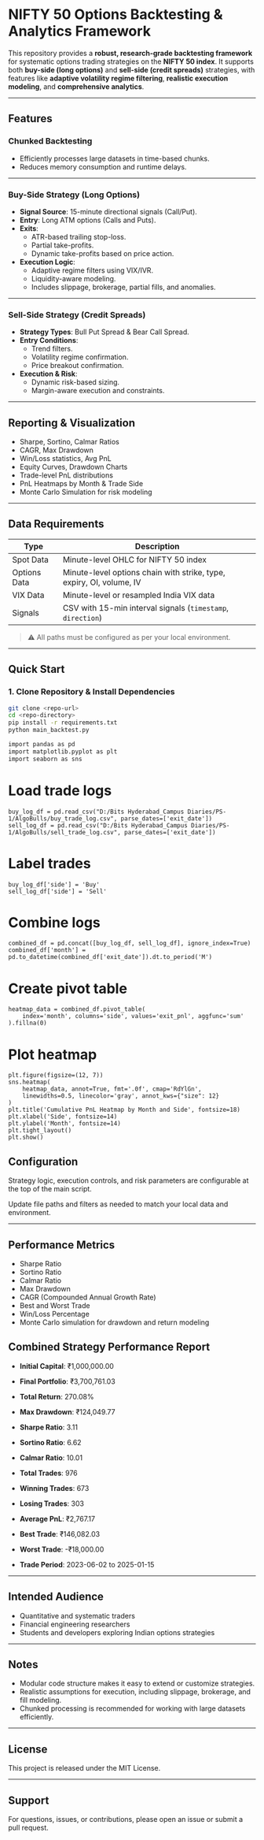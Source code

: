 # NIFTY 50 Options Backtesting & Analytics Framework

This repository provides a **robust, research-grade backtesting framework** for systematic options trading strategies on the **NIFTY 50 index**. It supports both **buy-side (long options)** and **sell-side (credit spreads)** strategies, with features like **adaptive volatility regime filtering**, **realistic execution modeling**, and **comprehensive analytics**.

---

## Features

### Chunked Backtesting
- Efficiently processes large datasets in time-based chunks.
- Reduces memory consumption and runtime delays.

---

### Buy-Side Strategy (Long Options)
- **Signal Source**: 15-minute directional signals (Call/Put).
- **Entry**: Long ATM options (Calls and Puts).
- **Exits**:
  - ATR-based trailing stop-loss.
  - Partial take-profits.
  - Dynamic take-profits based on price action.
- **Execution Logic**:
  - Adaptive regime filters using VIX/IVR.
  - Liquidity-aware modeling.
  - Includes slippage, brokerage, partial fills, and anomalies.

---

### Sell-Side Strategy (Credit Spreads)
- **Strategy Types**: Bull Put Spread & Bear Call Spread.
- **Entry Conditions**:
  - Trend filters.
  - Volatility regime confirmation.
  - Price breakout confirmation.
- **Execution & Risk**:
  - Dynamic risk-based sizing.
  - Margin-aware execution and constraints.

---

## Reporting & Visualization

- Sharpe, Sortino, Calmar Ratios
- CAGR, Max Drawdown
- Win/Loss statistics, Avg PnL
- Equity Curves, Drawdown Charts
- Trade-level PnL distributions
- PnL Heatmaps by Month & Trade Side
- Monte Carlo Simulation for risk modeling

---

## Data Requirements

| Type          | Description                                                         |
|---------------|---------------------------------------------------------------------|
| Spot Data     | Minute-level OHLC for NIFTY 50 index                                |
| Options Data  | Minute-level options chain with strike, type, expiry, OI, volume, IV|
| VIX Data      | Minute-level or resampled India VIX data                            |
| Signals       | CSV with 15-min interval signals (`timestamp`, `direction`)         |

> ⚠ All paths must be configured as per your local environment.

---

## Quick Start

### 1. Clone Repository & Install Dependencies

```bash
git clone <repo-url>
cd <repo-directory>
pip install -r requirements.txt
python main_backtest.py

import pandas as pd
import matplotlib.pyplot as plt
import seaborn as sns
```
# Load trade logs
```
buy_log_df = pd.read_csv("D:/Bits Hyderabad_Campus Diaries/PS-1/AlgoBulls/buy_trade_log.csv", parse_dates=['exit_date'])
sell_log_df = pd.read_csv("D:/Bits Hyderabad_Campus Diaries/PS-1/AlgoBulls/sell_trade_log.csv", parse_dates=['exit_date'])
```
# Label trades
```
buy_log_df['side'] = 'Buy'
sell_log_df['side'] = 'Sell'
```
# Combine logs
```
combined_df = pd.concat([buy_log_df, sell_log_df], ignore_index=True)
combined_df['month'] = pd.to_datetime(combined_df['exit_date']).dt.to_period('M')
```
# Create pivot table
```
heatmap_data = combined_df.pivot_table(
    index='month', columns='side', values='exit_pnl', aggfunc='sum'
).fillna(0)
```
# Plot heatmap
```
plt.figure(figsize=(12, 7))
sns.heatmap(
    heatmap_data, annot=True, fmt='.0f', cmap='RdYlGn',
    linewidths=0.5, linecolor='gray', annot_kws={"size": 12}
)
plt.title('Cumulative PnL Heatmap by Month and Side', fontsize=18)
plt.xlabel('Side', fontsize=14)
plt.ylabel('Month', fontsize=14)
plt.tight_layout()
plt.show()
```
## Configuration


Strategy logic, execution controls, and risk parameters are configurable at the top of the main script.

Update file paths and filters as needed to match your local data and environment.

---

## Performance Metrics


- Sharpe Ratio  
- Sortino Ratio  
- Calmar Ratio  
- Max Drawdown  
- CAGR (Compounded Annual Growth Rate)  
- Best and Worst Trade  
- Win/Loss Percentage  
- Monte Carlo simulation for drawdown and return modeling

## Combined Strategy Performance Report

- **Initial Capital**: ₹1,000,000.00  
- **Final Portfolio**: ₹3,700,761.03  
- **Total Return**: 270.08%  
- **Max Drawdown**: ₹124,049.77  

- **Sharpe Ratio**: 3.11  
- **Sortino Ratio**: 6.62  
- **Calmar Ratio**: 10.01  

- **Total Trades**: 976  
- **Winning Trades**: 673  
- **Losing Trades**: 303  
- **Average PnL**: ₹2,767.17  
- **Best Trade**: ₹146,082.03  
- **Worst Trade**: -₹18,000.00  

- **Trade Period**: 2023-06-02 to 2025-01-15



---

## Intended Audience

- Quantitative and systematic traders  
- Financial engineering researchers  
- Students and developers exploring Indian options strategies

---

## Notes

- Modular code structure makes it easy to extend or customize strategies.  
- Realistic assumptions for execution, including slippage, brokerage, and fill modeling.  
- Chunked processing is recommended for working with large datasets efficiently.

---

## License

This project is released under the MIT License.

---

## Support

For questions, issues, or contributions, please open an issue or submit a pull request.
